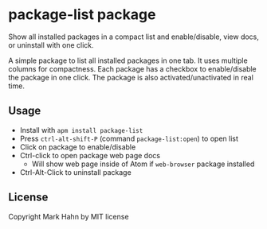 # package-list package

Show all installed packages in a compact list and enable/disable, view docs, or uninstall with one click.

A simple package to list all installed packages in one tab. It uses multiple columns for compactness.  Each package has a checkbox to enable/disable the package in one click.  The package is also activated/unactivated in real time.

## Usage
  
- Install with `apm install package-list`
- Press `ctrl-alt-shift-P` (command `package-list:open`) to open list
- Click on package to enable/disable
- Ctrl-click to open package web page docs
  - Will show web page inside of Atom if `web-browser` package installed
- Ctrl-Alt-Click to uninstall package
  
## License

Copyright Mark Hahn by MIT license